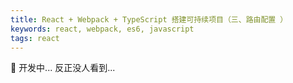 ```yaml
---
title: React + Webpack + TypeScript 搭建可持续项目（三、路由配置 ）
keywords: react, webpack, es6, javascript
tags: react
---
```


:dog: 开发中... 反正没人看到...
<!--more-->
